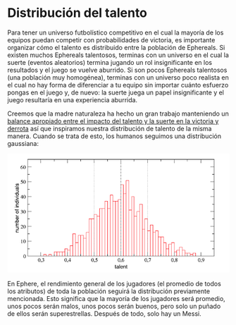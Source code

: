 # Distribución del talento

Para tener un universo futbolístico competitivo en el cual la mayoría de los equipos puedan competir con probabilidades de victoria, es importante organizar cómo el talento es distribuido entre la población de Ephereals. Si existen muchos Ephereals talentosos, terminas con un universo en el cual la suerte (eventos aleatorios) termina jugando un rol insignificante en los resultados y el juego se vuelve aburrido. Si son pocos Ephereals talentosos (una población muy homogénea), terminas con un universo poco realista en el cual no hay forma de diferenciar a tu equipo sin importar cuánto esfuerzo pongas en el juego y, de nuevo: la suerte juega un papel insignificante y el juego resultaría en una experiencia aburrida.

Creemos que la madre naturaleza ha hecho un gran trabajo manteniendo un [balance apropiado entre el impacto del talento y la suerte en la victoria y derrota](https://www.researchgate.net/publication/323302956\_Talent\_vs\_Luck\_the\_role\_of\_randomness\_in\_success\_and\_failure) así que inspiramos nuestra distribución de talento de la misma manera. Cuando se trata de esto, los humanos seguimos una distribución gaussiana:

![](../.gitbook/assets/1iYlS6B0FpIiHgduHR-qawg.png)

En Ephere, el rendimiento general de los jugadores (el promedio de todos los atributos) de toda la población seguirá la distribución previamente mencionada. Esto significa que la mayoría de los jugadores será promedio, unos pocos serán malos, unos pocos serán buenos, pero solo un puñado de ellos serán superestrellas. Después de todo, solo hay un Messi.
